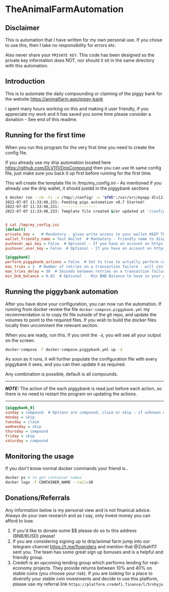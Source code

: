 # TheAnimalFarmAutomation

## Disclaimer

This is automation that I have written for my own personal use. If you chose to use this, then I take no responsibility for errors etc.

Also never share your ``PRIVATE KEY``. This code has been designed so the private key information does NOT, nor should it sit in the same directory with this automation.

## Introduction

This is to automate the daily compounding or claiming of the piggy bank for the website https://animalfarm.app/piggy-bank

I spent many hours working on this and making it user friendly, if you appreciate my work and it has saved you some time please consider a donation - See end of this readme.

## Running for the first time

When you run this program for the very first time you need to create the config file.

If you already use my drip automation located here https://github.com/DLV111/DripCompound then you can use th same config file, just make sure you back it up first before running for the first time.

This will create the template file in /tmp/my_config.ini - As mentioned if you already use the drip wallet, it should justdd in the piggybank sections

``` bash
$ docker run --rm -ti -v /tmp/:/config/ -v "$PWD":/usr/src/myapp dlv111/crypto-web3:latest python piggybank.py -n /config/my_config.ini
2022-07-07 11:33:48,231: Feeding pigs automation v0.7 Started!
2022-07-07 11:33:48,231: ----------------
2022-07-07 11:33:48,233: Template file created &/or updated at '/config/my_config.ini'. Please review

```

``` ini

$ cat /tmp/my_config.ini
[default]
private_key =   # Mandatory - gives write access to your wallet KEEP THIS SECRET!!
wallet_friendly_name = Test Wallet  # Mandatory - Friendly name to display in output
pushover_api_key = False  # Optional - If you have an account on https://pushover.net/ you can set this up to send notfications to your phone.
pushover_user_key = False  # Optional - If you have an account on https://pushover.net/ you can set this up to send notfications to your phone.

[piggybank]
perform_piggybank_actions = False  # Set to true to actually perform compounding
max_tries = 2  # Number of retries on a transaction failure - will cost gas each time. 2 means try once more if there is a failure.
max_tries_delay = 30  # Seconds between retries on a transaction failure. Wait this long before trying again.
min_bnb_balance = 0.02  # Optional -  Min BNB Balance to have in your wallet to allow compounding action
```

## Running the piggybank automation

After you have done your configuration, you can now run the automation. If running from docker review the file ``docker-compose.piggybank.yml`` my recommendation is to copy thi file outside of the git repo, and update the volumes to point to the required files. If you wish to build the docker files locally then uncomment the relevant section.

When you are ready, run this. If you omit the ``-d``, you will see all your output on the screen.

``` bash
docker-compose -f docker-compose.piggybank.yml up -d
```

As soon as it runs, it will further populate the configuration file with every piggybank it sees, and you can then update it as required.

Any combination is possible, default is all compounds.

---
**_NOTE:_** The action of the each piggybank is read just before each action, so there is no need to restart the program on updating the actions.

---

``` ini
[piggybank_0]
sunday = compound  # Options are compound, claim or skip - if unknown will compound
monday = skip
tuesday = claim
wednesday = skip
thursday = compound
friday = skip
saturday = compound
```

## Monitoring the usage

If you don't know normal docker commands your friend is..

``` bash
docker ps # to get container names
docker logs -f CONTAINER_NAME --tail=30
```

## Donations/Referrals

Any information below is my personal view and is not finanical advice. Always do your own research and as I say, only invest money you can afford to lose.

1. If you'd like to donate some $$ please do so to this address (BNB/BUSD) please!
2. If you are considering signing up to drip/animal farm jump into our telegram channel https://t.me/flowriders and mention that @Zobah111 sent you. The team has some great sign up bonuses and is a helpful and friendly group.
3. Credefi is an upcoming lending group which performs lending for real-economy projects. They provide returns between 10% and 40% on stable coins (you choose your risk). If you are looking for a place to diversify your stable coin investments and decide to use this platform, please use my referral link ``https://platform.credefi.finance/l/5rnhyju``